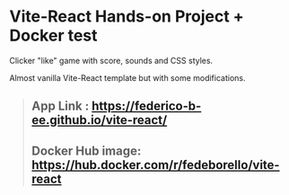 # Vite-React Hands-on Project + Docker test

  Clicker "like" game with score, sounds and CSS styles.

  Almost vanilla Vite-React template but with some modifications.

> ## App Link : https://federico-b-ee.github.io/vite-react/
> ## Docker Hub image: https://hub.docker.com/r/fedeborello/vite-react 
  
